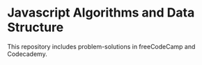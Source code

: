 # Javascript Algorithms and Data Structure

This repository includes problem-solutions in freeCodeCamp and Codecademy.
